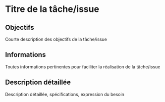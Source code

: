 # Titre de la tâche/issue

## Objectifs

Courte description des objectifs de la tâche/issue

## Informations

Toutes informations pertinentes pour faciliter la réalisation de la tâche/issue

## Description détaillée

Description détaillée, spécifications, expression du besoin

